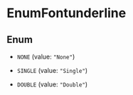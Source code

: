 

# EnumFontunderline

## Enum


* `NONE` (value: `"None"`)

* `SINGLE` (value: `"Single"`)

* `DOUBLE` (value: `"Double"`)



